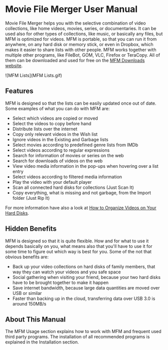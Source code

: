 # Movie File Merger User Manual

Movie File Merger helps you with the selective combination of video collections, like home videos, movies, series, or documentaries. It can be used also for other types of collections, like music, or basically any files, but MFM is optimized for videos. MFM is portable, so that you can run it from anywhere, on any hard disk or memory stick, or even in Dropbox, which makes it easier to share lists with other people. MFM works together with multiple other programs, like FileBot, GOM, VLC, Firefox or TeraCopy. All of them can be downloaded and used for free on the [MFM Downloads website](http://movie-file-merger.org/downloads).

![MFM Lists](MFM Lists.gif)

## Features

MFM is designed so that the lists can be easily updated once out of date. Some examples of what you can do with MFM are:

- Select which videos are copied or moved
- Select the videos to copy before hand
- Distribute lists over the internet
- Copy only relevant videos in the Wish list
- Ignore videos in the Existing and Garbage lists
- Select movies according to predefined genre lists from IMDb
- Select videos according to regular expressions
- Search for information of movies or series on the web
- Search for downloads of videos on the web
- View video media information in the pop-ups when hovering over a list entry
- Select videos according to filtered media information
- Play the video with your default player
- Scan all connected hard disks for collections (Just Scan It)
- Copy everything, what is missing and not garbage, from the Import folder (Just Rip It) 

For more information have also a look at [How to Organize Videos on Your Hard Disks](https://modi777.gitbooks.io/how-to-oraganize-videos-on-your-hard-disks/).

## Hidden Benefits

MFM is designed so that it is quite flexible. How and for what to use it depends basically on you, what means also that you'll have to use it for some time to figure out which way is best for you. Some of the not that obvious benefits are:

- Back up your video collections on hard disks of family members, that way they can watch your videos and you safe space
- Social gathering when visiting your friend, because your two hard disks have to be brought together to make it happen
- Save internet bandwidth, because large data quantities are moved over USB or similar
- Faster than backing up in the cloud, transferring data over USB 3.0 is around 150MB/s

## About This Manual
The MFM Usage section explains how to work with MFM and frequent used third party programs.  The installation of all recommended programs is explained in the Installation section.


